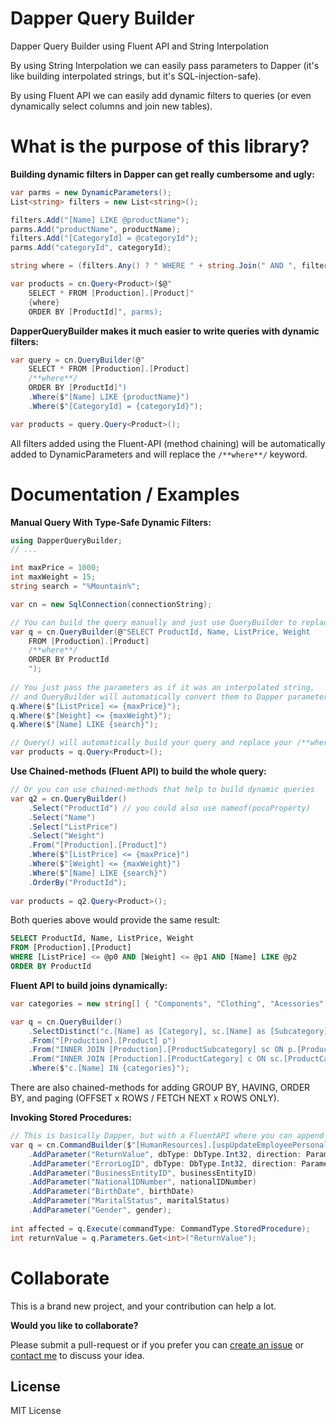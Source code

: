 # Dapper Query Builder

Dapper Query Builder using Fluent API and String Interpolation

By using String Interpolation we can easily pass parameters to Dapper (it's like building interpolated strings, but it's SQL-injection-safe).  

By using Fluent API we can easily add dynamic filters to queries (or even dynamically select columns and join new tables).

# What is the purpose of this library?

**Building dynamic filters in Dapper can get really cumbersome and ugly:**
```cs
var parms = new DynamicParameters();
List<string> filters = new List<string>();

filters.Add("[Name] LIKE @productName"); 
parms.Add("productName", productName);
filters.Add("[CategoryId] = @categoryId"); 
parms.Add("categoryId", categoryId);

string where = (filters.Any() ? " WHERE " + string.Join(" AND ", filters) : "");

var products = cn.Query<Product>($@"
	SELECT * FROM [Production].[Product]"
	{where}
	ORDER BY [ProductId]", parms);

```

**DapperQueryBuilder makes it much easier to write queries with dynamic filters:**
```cs
var query = cn.QueryBuilder(@"
	SELECT * FROM [Production].[Product] 
	/**where**/ 
	ORDER BY [ProductId]")
	.Where($"[Name] LIKE {productName}")
	.Where($"[CategoryId] = {categoryId}");

var products = query.Query<Product>();	
```

All filters added using the Fluent-API (method chaining) will be automatically 
added to DynamicParameters and will replace the `/**where**/` keyword.


# Documentation / Examples

**Manual Query With Type-Safe Dynamic Filters:**

```cs
using DapperQueryBuilder;
// ...

int maxPrice = 1000;
int maxWeight = 15;
string search = "%Mountain%";

var cn = new SqlConnection(connectionString);

// You can build the query manually and just use QueryBuilder to replace "where" filters (if any)
var q = cn.QueryBuilder(@"SELECT ProductId, Name, ListPrice, Weight
	FROM [Production].[Product]
	/**where**/
	ORDER BY ProductId
	");
	
// You just pass the parameters as if it was an interpolated string, 
// and QueryBuilder will automatically convert them to Dapper parameters (injection-safe)
q.Where($"[ListPrice] <= {maxPrice}");
q.Where($"[Weight] <= {maxWeight}");
q.Where($"[Name] LIKE {search}");

// Query() will automatically build your query and replace your /**where**/ (if any filter was added)
var products = q.Query<Product>();	
```

**Use Chained-methods (Fluent API) to build the whole query:**

```cs
// Or you can use chained-methods that help to build dynamic queries
var q2 = cn.QueryBuilder()
	.Select("ProductId") // you could also use nameof(pocoProperty)
	.Select("Name")
	.Select("ListPrice")
	.Select("Weight")
	.From("[Production].[Product]")
	.Where($"[ListPrice] <= {maxPrice}")
	.Where($"[Weight] <= {maxWeight}")
	.Where($"[Name] LIKE {search}")
	.OrderBy("ProductId");
	
var products = q2.Query<Product>();	
```


Both queries above would provide the same result:

```sql
SELECT ProductId, Name, ListPrice, Weight
FROM [Production].[Product]
WHERE [ListPrice] <= @p0 AND [Weight] <= @p1 AND [Name] LIKE @p2
ORDER BY ProductId
```

**Fluent API to build joins dynamically:**

```cs
var categories = new string[] { "Components", "Clothing", "Acessories" };

var q = cn.QueryBuilder()
	.SelectDistinct("c.[Name] as [Category], sc.[Name] as [Subcategory], p.[Name], p.[ProductNumber]")
	.From("[Production].[Product] p")
	.From("INNER JOIN [Production].[ProductSubcategory] sc ON p.[ProductSubcategoryID]=sc.[ProductSubcategoryID]")
	.From("INNER JOIN [Production].[ProductCategory] c ON sc.[ProductCategoryID]=c.[ProductCategoryID]")
	.Where($"c.[Name] IN {categories}");
```

There are also chained-methods for adding GROUP BY, HAVING, ORDER BY, and paging (OFFSET x ROWS / FETCH NEXT x ROWS ONLY).

**Invoking Stored Procedures:**
```cs
// This is basically Dapper, but with a FluentAPI where you can append parameters dynamically.
var q = cn.CommandBuilder($"[HumanResources].[uspUpdateEmployeePersonalInfo]")
	.AddParameter("ReturnValue", dbType: DbType.Int32, direction: ParameterDirection.ReturnValue)
	.AddParameter("ErrorLogID", dbType: DbType.Int32, direction: ParameterDirection.Output)
	.AddParameter("BusinessEntityID", businessEntityID)
	.AddParameter("NationalIDNumber", nationalIDNumber)
	.AddParameter("BirthDate", birthDate)
	.AddParameter("MaritalStatus", maritalStatus)
	.AddParameter("Gender", gender);
	
int affected = q.Execute(commandType: CommandType.StoredProcedure);
int returnValue = q.Parameters.Get<int>("ReturnValue");

```


# Collaborate

This is a brand new project, and your contribution can help a lot.  

**Would you like to collaborate?**  

Please submit a pull-request or if you prefer you can [create an issue](https://github.com/Drizin/DapperQueryBuilder/issues) or [contact me](http://drizin.io/pages/Contact/) to discuss your idea.


## License
MIT License

